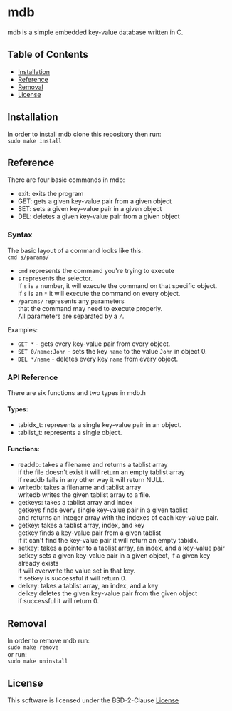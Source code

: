 # mdb
mdb is a simple embedded key-value database written in C.

## Table of Contents
- [Installation](#Installation)
- [Reference](#Reference)
- [Removal](#Removal)
- [License](#License)

## Installation
In order to install mdb clone this repository then run:\
```sudo make install```

## Reference
There are four basic commands in mdb:
- exit: exits the program
- GET: gets a given key-value pair from a given object
- SET: sets a given key-value pair in a given object
- DEL: deletes a given key-value pair from a given object
### Syntax
The basic layout of a command looks like this:\
```cmd s/params/```
- `cmd` represents the command you're trying to execute
- `s` represents the selector.\
If `s` is a number, it will execute the command on that specific object.\
If `s` is an `*` it will execute the command on every object.
- `/params/` represents any parameters\
that the command may need to execute properly.\
All parameters are separated by a `/`.

Examples:
- `GET *` - gets every key-value pair from every object.
- `SET 0/name:John` - sets the key `name` to the value `John` in object 0.
- `DEL */name` - deletes every key `name` from every object.
### API Reference
There are six functions and two types in mdb.h
#### Types:
- tabidx_t: represents a single key-value pair in an object.
- tablist_t: represents a single object.
#### Functions:
- readdb: takes a filename and returns a tablist array\
if the file doesn't exist it will return an empty tablist array\
if readdb fails in any other way it will return NULL.
- writedb: takes a filename and tablist array\
writedb writes the given tablist array to a file.
- getkeys: takes a tablist array and index\
getkeys finds every single key-value pair in a given tablist\
and returns an integer array with the indexes of each key-value pair.
- getkey: takes a tablist array, index, and key\
getkey finds a key-value pair from a given tablist\
if it can't find the key-value pair it will return an empty
tabidx.
- setkey: takes a pointer to a tablist array, an index, and a key-value pair\
setkey sets a given key-value pair in a given object, if a given key already exists\
it will overwrite the value set in that key.\
If setkey is successful it will return 0.
- delkey: takes a tablist array, an index, and a key\
delkey deletes the given key-value pair from the given object\
if successful it will return 0.

## Removal
In order to remove mdb run:\
```sudo make remove```\
or run:\
```sudo make uninstall```

## License
This software is licensed under the BSD-2-Clause [License](./LICENSE)
